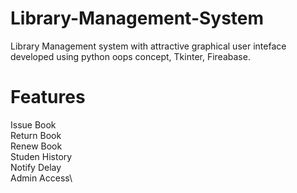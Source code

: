 # Library-Management-System

 Library Management system with attractive graphical user inteface developed using python oops concept, Tkinter, Fireabase.
 
# Features
 Issue Book\
 Return Book\
 Renew Book\
 Studen History\
 Notify Delay\
 Admin Access\
 
